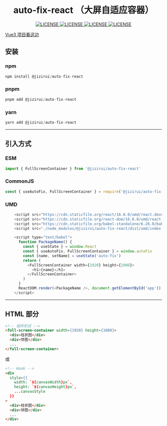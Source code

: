<h1 align="center">auto-fix-react （大屏自适应容器）</h1>
<p align="center">
  <a href="https://npmjs.org/package/@jizirui/auto-fix-react">
    <img src="https://img.shields.io/npm/v/@jizirui/auto-fix-react.svg" alt="LICENSE" />
  </a>
  <a href="https://npmjs.org/package/@jizirui/auto-fix-react">
    <img src="https://img.shields.io/bundlephobia/min/@jizirui/auto-fix-react.svg" alt="LICENSE" />
  </a>
  <a href="https://github.com/Come2BtheOne/auto-fix-react/releases">
    <img src="https://img.shields.io/github/release/Come2BtheOne/auto-fix-react.svg" alt="LICENSE" />
  </a>  
  <a href="https://github.com/Come2BtheOne/auto-fix-react">
    <img src="https://img.shields.io/github/stars/Come2BtheOne/auto-fix-react.svg" alt="LICENSE" />
  </a>
</p>

[Vue3 项目看这边](https://github.com/Come2BtheOne/auto-fix-vue3)

## 安装

### npm

```js
npm install @jizirui/auto-fix-react
```

### pnpm

```js
pnpm add @jizirui/auto-fix-react
```

### yarn

```js
yarn add @jizirui/auto-fix-react
```

---

## 引入方式

### ESM

```js
import { FullScreenContainer } from '@jizirui/auto-fix-react'
```

### CommonJS

```js
const { useAutoFix, FullScreenContainer } = require('@jizirui/auto-fix-react/dist/cjs')
```

### UMD

```js
    <script src="https://cdn.staticfile.org/react/16.8.0/umd/react.development.js"></script>
    <script src="https://cdn.staticfile.org/react-dom/16.8.0/umd/react-dom.development.js"></script>
    <script src="https://cdn.staticfile.org/babel-standalone/6.26.0/babel.min.js"></script>
    <script src="./node_modules/@jizirui/auto-fix-react/dist/umd/index.js"></script>

    <script type="text/babel">
      function PackageName() {
        const { useState } = window.React
        const { useAutoFix, FullScreenContainer } = window.autoFix
        const [name, setName] = useState('auto-fix')
        return (
          <FullScreenContainer width={1920} height={1080}>
            <h1>{name}</h1>
          </FullScreenContainer>
        )
      }
      ReactDOM.render(<PackageName />, document.getElementById('app'))
    </script>
```

---

## HTML 部分

```html
<!-- 组件形式 -->
<full-screen-container width={1920} height={1080}>
  <div>柱状图</div>
  <div>饼图</div>
  ...
</full-screen-container>
```

或

```html
<!-- Hook -->
<div
  style={{
    width: `${canvasWidth}px`,
    height: `${canvasHeight}px`,
    ...canvasStyle
  }}
>
  <div>柱状图</div>
  <div>饼图</div>
  ...
</div>
```
